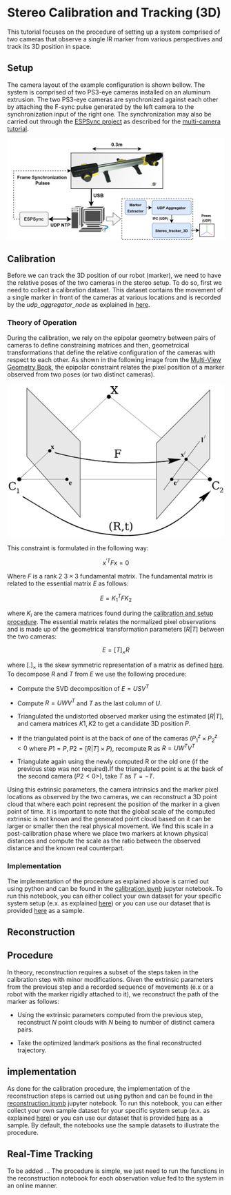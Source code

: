# Stereo Calibration and Tracking (3D)

This tutorial focuses on the procedure of setting up a system comprised of two cameras that observe a single IR marker from various perspectives and track its 3D position in space. 

## Setup
The camera layout of the example configuration is shown bellow. The system is comprised of two PS3-eye cameras installed on an aluminum extrusion. The two PS3-eye cameras are synchronized against each other by attaching the F-sync pulse generated by the left camera to the synchronization input of the right one. The synchronization may also be carried out through the [ESPSync project]() as described for the [multi-camera tutorial](../doc/tutorial1_multi_3d.md). 

![](../doc/stereo_camera_system.png)

## Calibration

Before we can track the 3D position of our robot (marker), we need to have the relative poses of the two cameras in the stereo setup. To do so, first we need to collect a calibration dataset. This dataset contains the movement of a single marker in front of the cameras at various locations and is recorded by the *udp_aggregator_node* as explained in [here](link). 

### Theory of Operation

During the calibration, we rely on the epipolar geometry between pairs of cameras to define constraining matrices and then, geometrcical transformations that define the relative configuration of the cameras with respect to each other. As shown in the following image from the [Multi-View Geometry Book](https://www.amazon.com/Multiple-View-Geometry-Computer-Vision/dp/0521540518), the epipolar constraint relates the pixel position of a marker observed from two poses (or two distinct cameras). 

![](../doc/fundamental_constraint.webp)

This constraint is formulated in the following way:

$${x^\prime}^T F x =0$$

Where $F$ is a rank 2 $3\times3$ fundamental matrix. The fundamental matrix is related to the essential matrix $E$ as follows:

$$E = {K_1}^TFK_2$$

where $K_i$ are the camera matrices found during the [calibration and setup procedure](). The essential matrix relates the normalized pixel observations and is made up of the geometrical transformation parameters $[R|T]$ between the two cameras:

$$E = [T]_{\times}R$$

where $[.]_{\times}$ is the skew symmetric representation of a matrix as defined [here](). To decompose $R$ and $T$ from $E$ we use the following procedure:

- Compute the SVD decomposition of $E=USV^T$

- Compute $R = UWV^T$ and $T$ as the last column of $U$. 

- Triangulated the undistorted observed marker using the estimated $[R|T]$, and camera matrices $K1, K2$ to get a candidate 3D position $P$. 

- If the triangulated point is at the back of one of the cameras ($P_1^z \times P_2^z<0$ where $P1 = P, P2 = [R|T] \times P$), recompute R as $R = UW^TV^T$

- Triangulate again using the newly computed R or the old one (if the previous step was not required).If the triangulated point is at the back of the second camera ($P2<0$>), take $T$ as $T=-T$.

Using this extrinsic parameters, the camera intrinsics and the marker pixel locations as observed by the two cameras, we can reconstruct a 3D point cloud that where each point represent the position of the marker in a given point of time. It is important to note that the global scale of the computed extrinsic is not known and the generated point cloud based on it can be larger or smaller then the real physical movement. We find this scale in a post-calibration phase where we place two markers at known physical distances and compute the scale as the ratio between the observed distance and the known real counterpart. 

### Implementation

The implementation of the procedure as explained above is carried out using python and can be found in the [calibration.ipynb]() jupyter notebook. To run this notebook, you can either collect your own dataset for your specific system setup (e.x. as explained [here]()) or you can use our dataset that is provided [here]() as a sample. 

## Reconstruction
## Procedure

In theory, reconstruction requires a subset of the steps taken in the calibration step with minor modifications. Given the extrinsic parameters from the previous step and a recorded sequence of movements (e.x or a robot with the marker rigidly attached to it), we reconstruct the path of the marker as follows:

- Using the extrinsic parameters computed from the previous step, reconstruct $N$ point clouds with $N$ being to number of distinct camera pairs. 

- Take the optimized landmark positions as the final reconstructed trajectory. 

## implementation

As done for the calibration procedure, the implementation of the reconstruction steps is carried out using python and can be found in the [reconstruction.ipynb]() jupyter notebook. To run this notebook, you can either collect your own sample dataset for your specific system setup (e.x. as explained [here]()) or you can use our dataset that is provided [here]() as a sample. By default, the notebooks use the sample datasets to illustrate the procedure.

## Real-Time Tracking

To be added ... The procedure is simple, we just need to run the functions in the reconstruction notebook for each observation value fed to the system in an online manner. 
